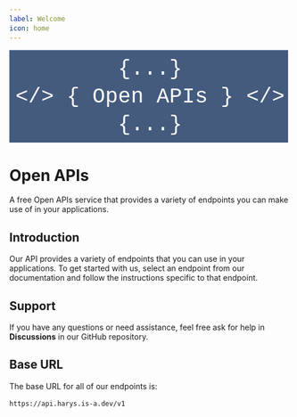 ```yaml
---
label: Welcome
icon: home
---
```


![](media/cover.png)

# Open APIs
A free Open APIs service that provides a variety of endpoints you can make use of in your applications.

## Introduction
Our API provides a variety of endpoints that you can use in your applications. To get started with us, select an endpoint from our documentation and follow the instructions specific to that endpoint.

## Support
If you have any questions or need assistance, feel free ask for help in **Discussions** in our GitHub repository.

## Base URL
The base URL for all of our endpoints is:
```
https://api.harys.is-a.dev/v1
```
